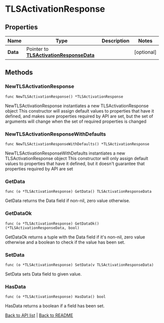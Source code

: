 # TLSActivationResponse

## Properties

Name | Type | Description | Notes
------------ | ------------- | ------------- | -------------
**Data** | Pointer to [**TLSActivationResponseData**](TlsActivationResponseData.md) |  | [optional] 

## Methods

### NewTLSActivationResponse

`func NewTLSActivationResponse() *TLSActivationResponse`

NewTLSActivationResponse instantiates a new TLSActivationResponse object
This constructor will assign default values to properties that have it defined,
and makes sure properties required by API are set, but the set of arguments
will change when the set of required properties is changed

### NewTLSActivationResponseWithDefaults

`func NewTLSActivationResponseWithDefaults() *TLSActivationResponse`

NewTLSActivationResponseWithDefaults instantiates a new TLSActivationResponse object
This constructor will only assign default values to properties that have it defined,
but it doesn't guarantee that properties required by API are set

### GetData

`func (o *TLSActivationResponse) GetData() TLSActivationResponseData`

GetData returns the Data field if non-nil, zero value otherwise.

### GetDataOk

`func (o *TLSActivationResponse) GetDataOk() (*TLSActivationResponseData, bool)`

GetDataOk returns a tuple with the Data field if it's non-nil, zero value otherwise
and a boolean to check if the value has been set.

### SetData

`func (o *TLSActivationResponse) SetData(v TLSActivationResponseData)`

SetData sets Data field to given value.

### HasData

`func (o *TLSActivationResponse) HasData() bool`

HasData returns a boolean if a field has been set.


[Back to API list](../README.md#documentation-for-api-endpoints) | [Back to README](../README.md)
